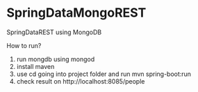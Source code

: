 # SpringDataMongoREST
SpringDataREST using MongoDB

How to run?
1. run mongdb using mongod
2. install maven
3. use cd going into project folder and run mvn spring-boot:run
4. check result on http://localhost:8085/people
